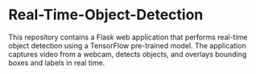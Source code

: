 # Real-Time-Object-Detection
This repository contains a Flask web application that performs real-time object detection using a TensorFlow pre-trained model. The application captures video from a webcam, detects objects, and overlays bounding boxes and labels in real time.
